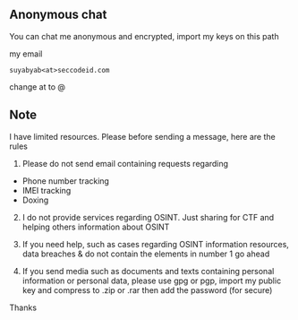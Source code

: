 ## Anonymous chat

You can chat me anonymous and encrypted, import my keys on this path

my email 

```
suyabyab<at>seccodeid.com
```
change at to @ 

## Note

I have limited resources. Please before sending a message, here are the rules

1. Please do not send email containing requests regarding 

- Phone number tracking 
- IMEI tracking 
- Doxing

2. I do not provide services regarding OSINT. Just sharing for CTF and helping others information about OSINT

3. If you need help, such as cases regarding OSINT information resources, data breaches & do not contain the elements in number 1 go ahead

4. If you send media such as documents and texts containing personal information or personal data, please use gpg or pgp, import my public key and compress to .zip or .rar then add the password (for secure)

Thanks